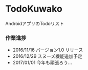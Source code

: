# TodoKuwako
AndroidアプリのTodoリスト

### 作業進捗
- 2016/11/16 バージョン1.0 リリース
- 2016/12/29 スヌーズ機能追加予定
- 2017/01/01 今年も頑張ろう...

